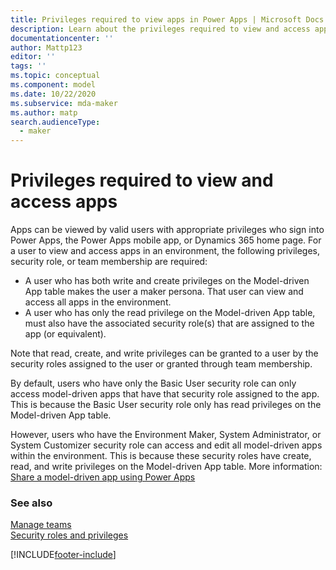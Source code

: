 ```yaml
---
title: Privileges required to view apps in Power Apps | Microsoft Docs
description: Learn about the privileges required to view and access apps in Power Apps.
documentationcenter: ''
author: Mattp123
editor: ''
tags: ''
ms.topic: conceptual
ms.component: model
ms.date: 10/22/2020
ms.subservice: mda-maker
ms.author: matp
search.audienceType: 
  - maker
---
```


# Privileges required to view and access apps

Apps can be viewed by valid users with appropriate privileges who sign into Power Apps, the Power Apps mobile app, or Dynamics 365 home page. For a user to view and access apps in an environment, the following privileges, security role, or team membership are required:

- A user who has both write and create privileges on the Model-driven App table makes the user a maker persona. That user can view and access all apps in the environment.
- A user who has only the read privilege on the Model-driven App table, must also have the associated security role(s) that are assigned to the app (or equivalent).

Note that read, create, and write privileges can be granted to a user by the security roles assigned to the user or granted through team membership.

By default, users who have only the Basic User security role can only access model-driven apps that have that security role assigned to the app. This is because the Basic User security role only has read privileges on the Model-driven App table.

However, users who have the Environment Maker, System Administrator, or System Customizer security role can access and edit all model-driven apps within the environment. This is because these security roles have create, read, and write privileges on the Model-driven App table. More information: [Share a model-driven app using Power Apps](share-model-driven-app.md)

### See also

[Manage teams](/power-platform/admin/manage-teams) <br />
[Security roles and privileges](/power-platform/admin/security-roles-privileges)

[!INCLUDE[footer-include](../../includes/footer-banner.md)]
